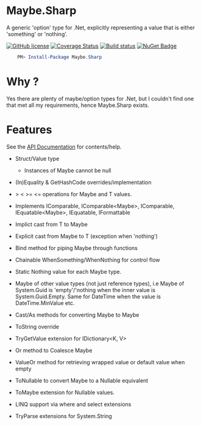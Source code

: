 # Maybe.Sharp
A generic 'option' type for .Net, explicitly representing a value that is either 'something' or 'nothing'.

[![GitHub license](https://img.shields.io/github/license/mashape/apistatus.svg)](https://github.com/Yortw/Maybe.Sharp/blob/master/LICENSE) [![Coverage Status](https://coveralls.io/repos/github/Yortw/Maybe.Sharp/badge.svg?branch=master)](https://coveralls.io/github/Yortw/Maybe.Sharp?branch=master) [![Build status](https://ci.appveyor.com/api/projects/status/waxmch4c6sm96vaa?svg=true)](https://ci.appveyor.com/project/Yortw/maybe-sharp) [![NuGet Badge](https://buildstats.info/nuget/Maybe.Sharp)](https://www.nuget.org/packages/Maybe.Sharp/)

```powershell
    PM> Install-Package Maybe.Sharp
```

# Why ?
Yes there are plenty of maybe/option types for .Net, but I couldn't find one that met all my requirements, hence Maybe.Sharp exists.

# Features
See the [API Documentation](file:///C:/Projects/GitHub/Maybe.Sharp/docs/api/MaybeSharp.Maybe-1.html) for contents/help.

* Struct/Value type 
    * Instances of Maybe<T>  cannot be null

* (In)Equality & GetHashCode overrides/implementation
* \> \< >= <= operations for Maybe<T> and T values.
* Implements IComparable<T>, IComparable<Maybe<T>>, IComparable, IEquatable<Maybe<T>>, IEquatable<T>, IFormattable
* Implict cast from T to Maybe<T>
* Explicit cast from Maybe<T> to T (exception when 'nothing')
* Bind method for piping Maybe<T> through functions
* Chainable WhenSomething/WhenNothing for control flow
* Static Nothing value for each Maybe<T> type.
* Maybe<T> of other value types (not just reference types), i.e Maybe<T> of System.Guid is 'empty'/'nothing when the inner value is System.Guid.Empty. Same for DateTime when the value is DateTime.MinValue etc.
* Cast/As methods for converting Maybe<T> to Maybe<X>
* ToString override
* TryGetValue extension for IDictionary<K, V>
* Or method to Coalesce Maybe<T>
* ValueOr method for retrieving wrapped value or default value when empty
* ToNullable to convert Maybe<T> to a Nullable<T> equivalent
* ToMaybe extension for Nullable<T> values.
* LINQ support via where and select extensions
* TryParse extensions for System.String
